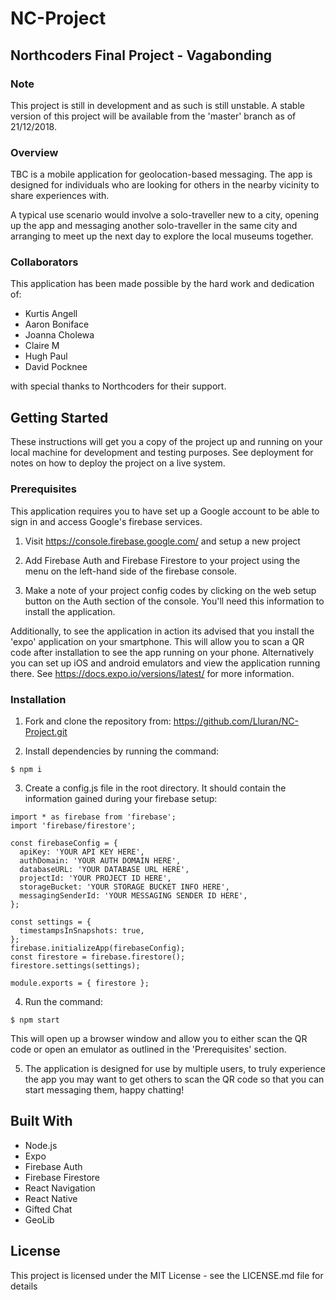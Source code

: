 # NC-Project

## Northcoders Final Project - Vagabonding

### Note

This project is still in development and as such is still unstable. A stable version of this project will be available from the 'master' branch as of 21/12/2018.

### Overview

TBC is a mobile application for geolocation-based messaging. The app is designed for individuals who are looking for others in the nearby vicinity to share experiences with.

A typical use scenario would involve a solo-traveller new to a city, opening up the app and messaging another solo-traveller in the same city and arranging to meet up the next day to explore the local museums together.

### Collaborators

This application has been made possible by the hard work and dedication of:

- Kurtis Angell
- Aaron Boniface
- Joanna Cholewa
- Claire M
- Hugh Paul
- David Pocknee

with special thanks to Northcoders for their support.

## Getting Started

These instructions will get you a copy of the project up and running on your local machine for development and testing purposes. See deployment for notes on how to deploy the project on a live system.

### Prerequisites

This application requires you to have set up a Google account to be able to sign in and access Google's firebase services.

1. Visit https://console.firebase.google.com/ and setup a new project

2. Add Firebase Auth and Firebase Firestore to your project using the menu on the left-hand side of the firebase console.

3. Make a note of your project config codes by clicking on the web setup button on the Auth section of the console. You'll need this information to install the application.

Additionally, to see the application in action its advised that you install the 'expo' application on your smartphone. This will allow you to scan a QR code after installation to see the app running on your phone. Alternatively you can set up iOS and android emulators and view the application running there. See https://docs.expo.io/versions/latest/ for more information.

### Installation

1. Fork and clone the repository from:
   https://github.com/Lluran/NC-Project.git

2. Install dependencies by running the command:

```
$ npm i
```

3. Create a config.js file in the root directory. It should contain the information gained during your firebase setup:

```
import * as firebase from 'firebase';
import 'firebase/firestore';

const firebaseConfig = {
  apiKey: 'YOUR API KEY HERE',
  authDomain: 'YOUR AUTH DOMAIN HERE',
  databaseURL: 'YOUR DATABASE URL HERE',
  projectId: 'YOUR PROJECT ID HERE',
  storageBucket: 'YOUR STORAGE BUCKET INFO HERE',
  messagingSenderId: 'YOUR MESSAGING SENDER ID HERE',
};

const settings = {
  timestampsInSnapshots: true,
};
firebase.initializeApp(firebaseConfig);
const firestore = firebase.firestore();
firestore.settings(settings);

module.exports = { firestore };
```

4. Run the command:

```
$ npm start
```

This will open up a browser window and allow you to either scan the QR code or open an emulator as outlined in the 'Prerequisites' section.

5. The application is designed for use by multiple users, to truly experience the app you may want to get others to scan the QR code so that you can start messaging them, happy chatting!

## Built With

- Node.js
- Expo
- Firebase Auth
- Firebase Firestore
- React Navigation
- React Native
- Gifted Chat
- GeoLib

## License

This project is licensed under the MIT License - see the LICENSE.md file for details
